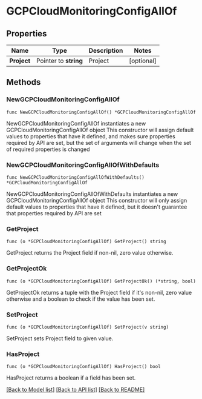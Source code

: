 # GCPCloudMonitoringConfigAllOf

## Properties

Name | Type | Description | Notes
------------ | ------------- | ------------- | -------------
**Project** | Pointer to **string** | Project | [optional] 

## Methods

### NewGCPCloudMonitoringConfigAllOf

`func NewGCPCloudMonitoringConfigAllOf() *GCPCloudMonitoringConfigAllOf`

NewGCPCloudMonitoringConfigAllOf instantiates a new GCPCloudMonitoringConfigAllOf object
This constructor will assign default values to properties that have it defined,
and makes sure properties required by API are set, but the set of arguments
will change when the set of required properties is changed

### NewGCPCloudMonitoringConfigAllOfWithDefaults

`func NewGCPCloudMonitoringConfigAllOfWithDefaults() *GCPCloudMonitoringConfigAllOf`

NewGCPCloudMonitoringConfigAllOfWithDefaults instantiates a new GCPCloudMonitoringConfigAllOf object
This constructor will only assign default values to properties that have it defined,
but it doesn't guarantee that properties required by API are set

### GetProject

`func (o *GCPCloudMonitoringConfigAllOf) GetProject() string`

GetProject returns the Project field if non-nil, zero value otherwise.

### GetProjectOk

`func (o *GCPCloudMonitoringConfigAllOf) GetProjectOk() (*string, bool)`

GetProjectOk returns a tuple with the Project field if it's non-nil, zero value otherwise
and a boolean to check if the value has been set.

### SetProject

`func (o *GCPCloudMonitoringConfigAllOf) SetProject(v string)`

SetProject sets Project field to given value.

### HasProject

`func (o *GCPCloudMonitoringConfigAllOf) HasProject() bool`

HasProject returns a boolean if a field has been set.


[[Back to Model list]](../README.md#documentation-for-models) [[Back to API list]](../README.md#documentation-for-api-endpoints) [[Back to README]](../README.md)


